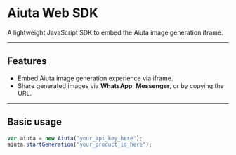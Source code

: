 # Aiuta Web SDK

A lightweight JavaScript SDK to embed the Aiuta image generation iframe.

---

## Features

- Embed Aiuta image generation experience via iframe.
- Share generated images via **WhatsApp**, **Messenger**, or by copying the URL.

---

## Basic usage

```ts
var aiuta = new Aiuta("your_api_key_here");
aiuta.startGeneration("your_product_id_here");
```


